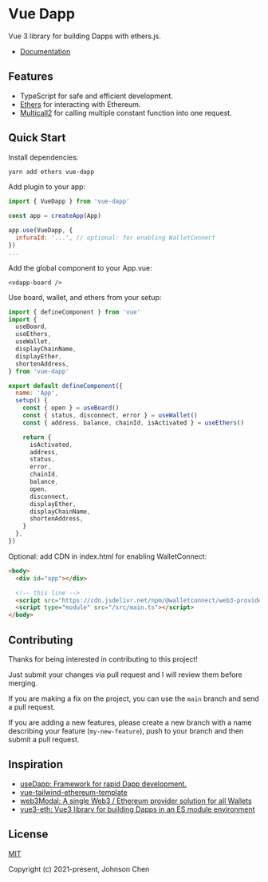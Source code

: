 # Vue Dapp

Vue 3 library for building Dapps with ethers.js.

- [Documentation](https://vue-dapp-docs.netlify.app/)


## Features
- TypeScript for safe and efficient development.
- [Ethers](https://docs.ethers.io/v5/) for interacting with Ethereum.
- [Multicall2](https://github.com/makerdao/multicall) for calling multiple constant function into one request.


## Quick Start

Install dependencies:

```bash
yarn add ethers vue-dapp
```

Add plugin to your app:

```javascript
import { VueDapp } from 'vue-dapp'

const app = createApp(App)

app.use(VueDapp, {
  infuraId: '...', // optional: for enabling WalletConnect
})
...
```

Add the global component to your App.vue:

```vue
<vdapp-board />
```

Use board, wallet, and ethers from your setup:

```javascript
import { defineComponent } from 'vue'
import {
  useBoard,
  useEthers,
  useWallet,
  displayChainName,
  displayEther,
  shortenAddress,
} from 'vue-dapp'

export default defineComponent({
  name: 'App',
  setup() {
    const { open } = useBoard()
    const { status, disconnect, error } = useWallet()
    const { address, balance, chainId, isActivated } = useEthers()

    return {
      isActivated,
      address,
      status,
      error,
      chainId,
      balance,
      open,
      disconnect,
      displayEther,
      displayChainName,
      shortenAddress,
    }
  },
})
```

Optional: add CDN in index.html for enabling WalletConnect:

```html
<body>
  <div id="app"></div>

  <!-- this line -->
  <script src="https://cdn.jsdelivr.net/npm/@walletconnect/web3-provider@1.6.5/dist/umd/index.min.js"></script>
  <script type="module" src="/src/main.ts"></script>
</body>
```

## Contributing

Thanks for being interested in contributing to this project!

Just submit your changes via pull request and I will review them before merging.

If you are making a fix on the project, you can use the `main` branch and send a pull request.

If you are adding a new features, please create a new branch with a name describing your feature (`my-new-feature`), push to your branch and then submit a pull request.

## Inspiration
- [useDapp: Framework for rapid Dapp development.](https://github.com/EthWorks/useDApp)
- [vue-tailwind-ethereum-template](https://github.com/ScopeLift/vue-tailwind-ethereum-template)
- [web3Modal: A single Web3 / Ethereum provider solution for all Wallets](https://github.com/Web3Modal/web3modal)
- [vue3-eth: Vue3 library for building Dapps in an ES module environment](https://github.com/samatechtw/vue3-eth)

## License

[MIT](https://opensource.org/licenses/MIT)

Copyright (c) 2021-present, Johnson Chen